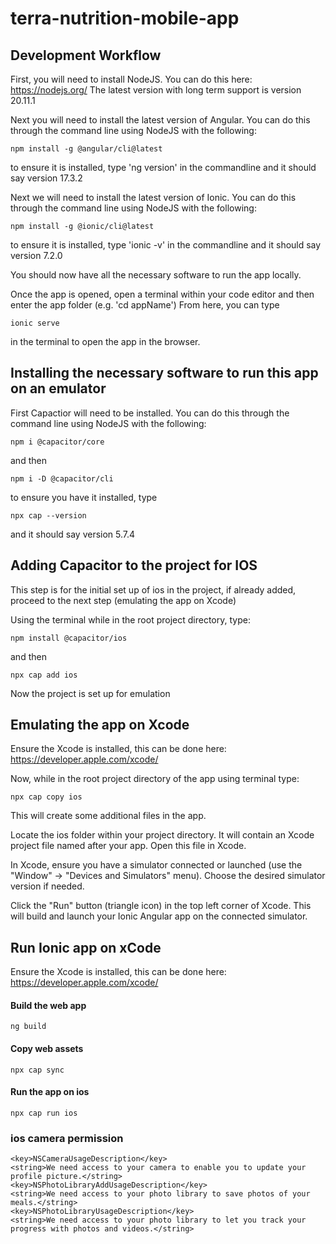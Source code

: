 # terra-nutrition-mobile-app

## Development Workflow

First, you will need to install NodeJS. You can do this here: https://nodejs.org/
The latest version with long term support is version 20.11.1

Next you will need to install the latest version of Angular. You can do this through the command line using NodeJS with the following:
```
npm install -g @angular/cli@latest
```
to ensure it is installed, type 'ng version' in the commandline and it should say version 17.3.2

Next we will need to install the latest version of Ionic. You can do this through the command line using NodeJS with the following:
```
npm install -g @ionic/cli@latest
```
to ensure it is installed, type 'ionic -v' in the commandline and it should say version 7.2.0

You should now have all the necessary software to run the app locally.

Once the app is opened, open a terminal within your code editor and then enter the app folder (e.g. 'cd appName')
From here, you can type 
```
ionic serve
```
in the terminal to open the app in the browser.


## Installing the necessary software to run this app on an emulator

First Capactior will need to be installed. You can do this through the command line using NodeJS with the following:

```
npm i @capacitor/core
```

and then
```
npm i -D @capacitor/cli
```

to ensure you have it installed, type 
```
npx cap --version
```
and it should say version 5.7.4


## Adding Capacitor to the project for IOS

This step is for the initial set up of ios in the project, if already added, proceed to the next step (emulating the app on Xcode)

Using the terminal while in the root project directory, type:

```
npm install @capacitor/ios
```

and then
```
npx cap add ios
```

Now the project is set up for emulation


## Emulating the app on Xcode

Ensure the Xcode is installed, this can be done here: https://developer.apple.com/xcode/

Now, while in the root project directory of the app using terminal type:

```
npx cap copy ios
```

This will create some additional files in the app.

Locate the ios folder within your project directory. 
It will contain an Xcode project file named after your app. 
Open this file in Xcode.

In Xcode, ensure you have a simulator connected or launched (use the "Window" -> "Devices and Simulators" menu). 
Choose the desired simulator version if needed.

Click the "Run" button (triangle icon) in the top left corner of Xcode. This will build and launch your 
Ionic Angular app on the connected simulator.

## Run Ionic app on xCode

Ensure the Xcode is installed, this can be done here: https://developer.apple.com/xcode/

#### Build the web app
```
ng build
```

#### Copy web assets
```
npx cap sync
``` 

#### Run the app on ios
```
npx cap run ios
```

### ios camera permission
```
<key>NSCameraUsageDescription</key>
<string>We need access to your camera to enable you to update your profile picture.</string>
<key>NSPhotoLibraryAddUsageDescription</key>
<string>We need access to your photo library to save photos of your meals.</string>
<key>NSPhotoLibraryUsageDescription</key>
<string>We need access to your photo library to let you track your progress with photos and videos.</string>
```